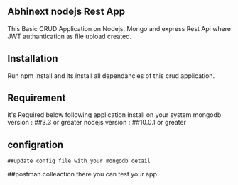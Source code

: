 ## Abhinext nodejs Rest App
 This Basic CRUD Application on  Nodejs, Mongo and express Rest Api  where JWT authantication as file upload created.

## Installation
 Run npm install and its install all dependancies of this crud application.

## Requirement
   it's Required  below following application install on your system 
   mongodb version  : ##3.3 or greater
   nodejs version  : ##10.0.1 or greater

## configration 
    ##update config file with your mongodb detail
   ##postman colleaction there you can test your app
   
